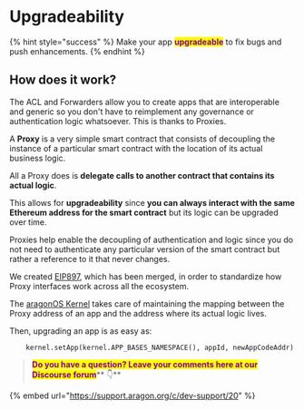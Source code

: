 # Upgradeability

{% hint style="success" %}
Make your app <mark style="color:purple;">**upgradeable**</mark> to fix bugs and push enhancements.
{% endhint %}

## How does it work?

The ACL and Forwarders allow you to create apps that are interoperable and generic so you don't have to reimplement any governance or authentication logic whatsoever. This is thanks to Proxies.&#x20;

A **Proxy** is a very simple smart contract that consists of decoupling the instance of a particular smart contract with the location of its actual business logic.

All a Proxy does is **delegate calls to another contract that contains its actual logic**.

This allows for **upgradeability** since **you can always interact with the same Ethereum address for the smart contract** but its logic can be upgraded over time.

Proxies help enable the decoupling of authentication and logic since you do not need to authenticate any particular version of the smart contract but rather a reference to it that never changes.

We created [EIP897](https://github.com/ethereum/EIPs/pull/897), which has been merged, in order to standardize how Proxy interfaces work across all the ecosystem.

The [aragonOS Kernel](the-aragon-stack.md#the-kernel) takes care of maintaining the mapping between the Proxy address of an app and the address where its actual logic lives.&#x20;

Then, upgrading an app is as easy as:

```solidity
    kernel.setApp(kernel.APP_BASES_NAMESPACE(), appId, newAppCodeAddr)
```



> <mark style="color:purple;">**Do you have a question? Leave your comments here at our Discourse forum**</mark>** 👇**

{% embed url="https://support.aragon.org/c/dev-support/20" %}
